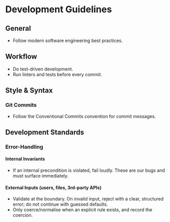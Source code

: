 # Development Guidelines

## General
* Follow modern software engineering best practices.

## Workflow
* Do test-driven development.
* Run linters and tests before every commit.

## Style & Syntax

### Git Commits
* Follow the Conventional Commits convention for commit messages.

## Development Standards

### Error-Handling

#### Internal Invariants
* If an internal precondition is violated, fail loudly. These are our bugs and must surface immediately.

#### External Inputs (users, files, 3rd-party APIs)
* Validate at the boundary. On invalid input, reject with a clear, structured error; do not continue with guessed defaults.
* Only coerce/normalise when an explicit rule exists, and record the coercion.
